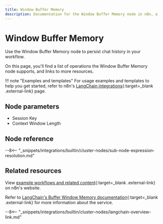 ```yaml
---
title: Window Buffer Memory
description: Documentation for the Window Buffer Memory node in n8n, a workflow automation platform. Includes details of operations and configuration, and links to examples and credentials information.
---
```


# Window Buffer Memory

Use the Window Buffer Memory node to persist chat history in your workflow.

On this page, you'll find a list of operations the Window Buffer Memory node supports, and links to more resources.

!!! note "Examples and templates"
	For usage examples and templates to help you get started, refer to n8n's [LangChain integrations](https://n8n.io/integrations/window-buffer-memory/){:target=_blank .external-link} page.
	
## Node parameters

* Session Key
* Context Window Length

## Node reference

--8<-- "_snippets/integrations/builtin/cluster-nodes/sub-node-expression-resolution.md"

## Related resources

View [example workflows and related content](https://n8n.io/integrations/window-buffer-memory/){:target=_blank .external-link} on n8n's website.

Refer to [LangChain's Buffer Window Memory documentation](https://js.langchain.com/docs/modules/memory/how_to/buffer_window_memory){:target=_blank .external-link} for more information about the service.

--8<-- "_snippets/integrations/builtin/cluster-nodes/langchain-overview-link.md"
